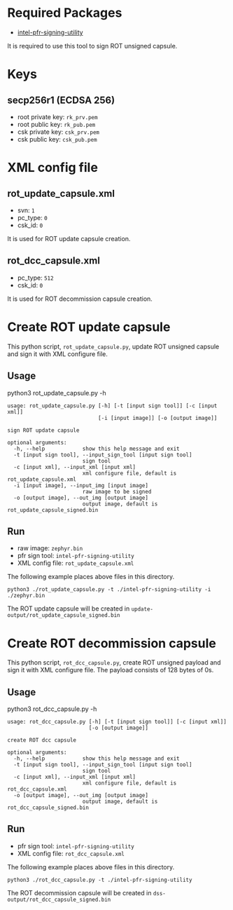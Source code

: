 # Required Packages
- [intel-pfr-signing-utility](https://github.com/Intel-BMC/intel-pfr-signing-utility)

It is required to use this tool to sign ROT unsigned capsule.

# Keys
## secp256r1 (ECDSA 256)
- root private key: `rk_prv.pem`
- root public key: `rk_pub.pem`
- csk private key: `csk_prv.pem`
- csk public key: `csk_pub.pem`

# XML config file
## rot_update_capsule.xml
- svn: `1`
- pc_type: `0`
- csk_id: `0`

It is used for ROT update capsule creation.

## rot_dcc_capsule.xml
- pc_type: `512`
- csk_id: `0`

It is used for ROT decommission capsule creation.

# Create ROT update capsule
This python script, `rot_update_capsule.py`, update ROT unsigned capsule and sign it with XML configure file.

## Usage
python3 rot_update_capsule.py -h

```
usage: rot_update_capsule.py [-h] [-t [input sign tool]] [-c [input xml]]
                             [-i [input image]] [-o [output image]]

sign ROT update capsule

optional arguments:
  -h, --help            show this help message and exit
  -t [input sign tool], --input_sign_tool [input sign tool]
                        sign tool
  -c [input xml], --input_xml [input xml]
                        xml configure file, default is rot_update_capsule.xml
  -i [input image], --input_img [input image]
                        raw image to be signed
  -o [output image], --out_img [output image]
                        output image, default is rot_update_capsule_signed.bin
```

## Run
- raw image: `zephyr.bin`
- pfr sign tool: `intel-pfr-signing-utility`
- XML config file: `rot_update_capsule.xml`

The following example places above files in this directory.

```
python3 ./rot_update_capsule.py -t ./intel-pfr-signing-utility -i ./zephyr.bin
```

The ROT update capsule will be created in `update-output/rot_update_capsule_signed.bin`

# Create ROT decommission capsule
This python script, `rot_dcc_capsule.py`, create ROT unsigned payload and sign it with XML configure file. The payload consists of 128 bytes of 0s.

## Usage
python3 rot_dcc_capsule.py -h

```
usage: rot_dcc_capsule.py [-h] [-t [input sign tool]] [-c [input xml]]
                          [-o [output image]]

create ROT dcc capsule

optional arguments:
  -h, --help            show this help message and exit
  -t [input sign tool], --input_sign_tool [input sign tool]
                        sign tool
  -c [input xml], --input_xml [input xml]
                        xml configure file, default is rot_dcc_capsule.xml
  -o [output image], --out_img [output image]
                        output image, default is rot_dcc_capsule_signed.bin
```

## Run
- pfr sign tool: `intel-pfr-signing-utility`
- XML config file: `rot_dcc_capsule.xml`

The following example places above files in this directory.

```
python3 ./rot_dcc_capsule.py -t ./intel-pfr-signing-utility
```

The ROT decommission capsule will be created in `dss-output/rot_dcc_capsule_signed.bin`

